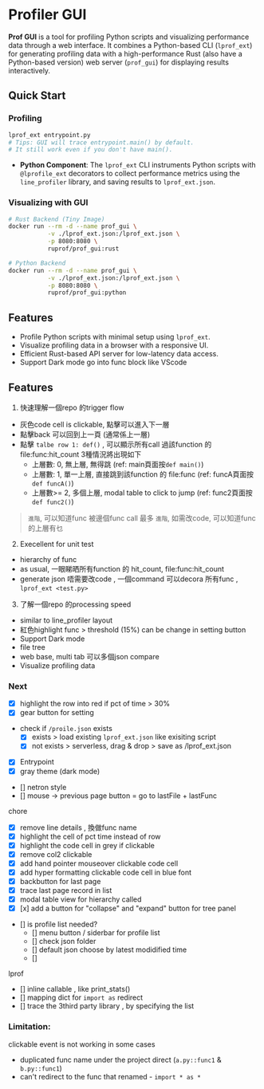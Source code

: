 # Profiler GUI

**Prof GUI** is a tool for profiling Python scripts and visualizing performance data through a web interface. It combines a Python-based CLI (`lprof_ext`) for generating profiling data with a high-performance Rust (also have a Python-based version) web server (`prof_gui`) for displaying results interactively.

## Quick Start

### Profiling
```bash
lprof_ext entrypoint.py
# Tips: GUI will trace entrypoint.main() by default.
# It still work even if you don't have main().
```
- **Python Component**: The `lprof_ext` CLI instruments Python scripts with `@lprofile_ext` decorators to collect performance metrics using the `line_profiler` library, and saving results to `lprof_ext.json`.


### Visualizing with GUI
```bash
# Rust Backend (Tiny Image)
docker run --rm -d --name prof_gui \
           -v ./lprof_ext.json:/lprof_ext.json \
           -p 8080:8080 \
           ruprof/prof_gui:rust

# Python Backend
docker run --rm -d --name prof_gui \
           -v ./lprof_ext.json:/lprof_ext.json \
           -p 8080:8080 \
           ruprof/prof_gui:python
```

## Features
- Profile Python scripts with minimal setup using `lprof_ext`.
- Visualize profiling data in a browser with a responsive UI.
- Efficient Rust-based API server for low-latency data access.
- Support Dark mode
go into func block like VScode

## Features
1. 快速理解一個repo 的trigger flow
  - 灰色code cell is clickable, 
    點擊可以進入下一層
  - 點擊back 可以回到上一頁 (通常係上一層)
  - 點擊 `talbe row 1: def()` , 可以顯示所有call 過該function 的 file:func:hit_count
    3種情況將出現如下
    - 上層數: 0, 無上層, 無得跳                            (ref: main頁面按`def main()`)
    - 上層數: 1, 單一上層, 直接跳到該function 的 file:func  (ref: funcA頁面按`def funcA()`) 
    - 上層數>= 2, 多個上層, modal table to click to jump   (ref: func2頁面按`def func2()`)
  > `進階`, 可以知道func 被邊個func call 最多
  > `進階`, 如需改code, 可以知道func 的上層有乜

2. Execellent for unit test
  - hierarchy of func
  - as usual, 一眼睇晒所有function 的 hit_count, file:func:hit_count
  - generate json 唔需要改code , 一個command 可以decora 所有func , `lprof_ext <test.py>` 

3. 了解一個repo 的processing speed
  - similar to line_profiler layout
  - 紅色highlight func > threshold (15%) can be change in setting button
- Support Dark mode
- file tree
- web base, multi tab 可以多個json compare 
- Visualize profiling data

### Next
- [x] highlight the row into red if pct of time > 30%
- [x] gear button for setting
- check if `/proile.json` exists
    - [x] exists > load existing `lprof_ext.json` like exisiting script
    - [x] not exists > serverless, drag & drop > save as /lprof_ext.json
- [x] Entrypoint
- [x] gray theme (dark mode)
- [] netron style
- [] mouse -> previous page button = go to lastFile + lastFunc

chore
- [x] remove line details , 換做func name
- [x] highlight the cell of pct time instead of row
- [x] highlight the code cell in grey if clickable
- [x] remove col2 clickable
- [x] add hand pointer mouseover clickable code cell
- [x] add hyper formatting clickable code cell in blue font
- [x] backbutton for last page
- [x] trace last page record in list
- [x] modal table view for hierarchy called
- [x] [x] add a button for "collapse" and "expand" button for tree panel
- [] is profile list needed?
    - [] menu button / siderbar for profile list
    - [] check json folder
    - [] default json choose by latest modidified time
    - []

lprof
- [] inline callable , like print_stats()
- [] mapping dict for `import as` redirect 
- [] trace the 3third party library , by specifying the list


### Limitation:


clickable event is not working in some cases
- duplicated func name under the project direct (`a.py::func1` & `b.py::func1`)
- can't redirect to the func that renamed - `import * as *`